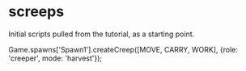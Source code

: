 # screeps

Initial scripts pulled from the tutorial, as a starting point.

Game.spawns['Spawn1'].createCreep([MOVE, CARRY, WORK], {role: 'creeper', mode: 'harvest'});